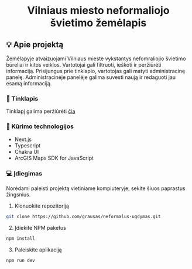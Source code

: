 <br />
<p align="center">
  <h1 align="center">Vilniaus miesto neformaliojo švietimo žemėlapis</h1>
</p>

<!-- APIE PROJEKTĄ -->

## :bulb: Apie projektą

Žemėlapyje atvaizuojami Vilniaus mieste vykstantys nefomraliojio švietimo būreliai ir kitos veiklos.
Vartotojai gali filtruoti, ieškoti ir peržiūrėti informaciją.
Prisijungus prie tinklapio, vartotojas gali matyti administracinę panelę.
Administracinėje panelėje galima suvesti naują ir redaguoti jau esamą informaciją.

### :mag_right: Tinklapis

Tinklapį galima peržiūrėti <a href="#">čia</a>

### :hammer: Kūrimo technologijos

- Next.js
- Typescript
- Chakra UI
- ArcGIS Maps SDK for JavaScript

### :computer: Įdiegimas

Norėdami paleisti projektą vietiniame kompiuteryje, sekite šiuos paprastus žingsnius.

1. Klonuokite repozitoriją

```sh
git clone https://github.com/grausas/neformalus-ugdymas.git
```

2. Įdiekite NPM paketus

```sh
npm install
```

3. Paleiskite aplikaciją

```sh
npm run dev
```
